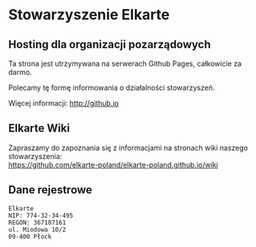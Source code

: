 # Stowarzyszenie Elkarte

## Hosting dla organizacji pozarządowych
Ta strona jest utrzymywana na serwerach Github Pages, całkowicie za darmo.

Polecamy tę formę informowania o działalności stowarzyszeń.

Więcej informacji: http://github.io

## Elkarte Wiki
Zapraszamy do zapoznania się z informacjami na stronach wiki naszego stowarzyszenia: <br />
https://github.com/elkarte-poland/elkarte-poland.github.io/wiki


## Dane rejestrowe
```
Elkarte
NIP: 774-32-34-495
REGON: 367187161
ul. Miodowa 10/2
09-400 Płock
```
